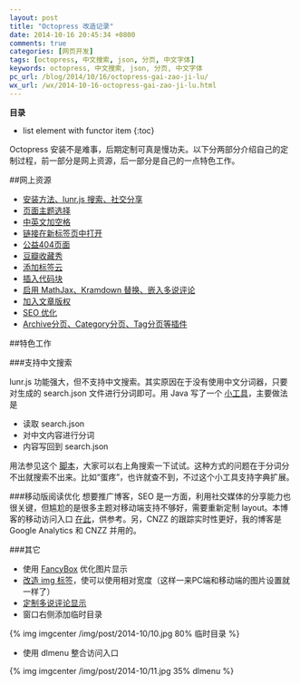 ```yaml
---
layout: post
title: "Octopress 改造记录"
date: 2014-10-16 20:45:34 +0800
comments: true
categories: [网页开发]
tags: [octopress, 中文搜索, json, 分页, 中文字体]
keywords: octopress, 中文搜索, json, 分页, 中文字体
pc_url: /blog/2014/10/16/octopress-gai-zao-ji-lu/
wx_url: /wx/2014-10-16-octopress-gai-zao-ji-lu.html
---
```


__目录__

* list element with functor item
{:toc}

<!-- excerpt start -->

Octopress 安装不是难事，后期定制可真是慢功夫。以下分两部分介绍自己的定制过程，前一部分是网上资源，后一部分是自己的一点特色工作。

##网上资源
- [安装方法、lunr.js 搜索、社交分享](http://wangmuy.github.io/blog/2013/09-01-octopress-setup.html)
- [页面主题选择](https://github.com/imathis/octopress/wiki/3rd-Party-Octopress-Themes)
- [中英文加空格](http://xoyo.name/2012/04/auto-spacing-for-octopress/)
- [链接在新标签页中打开](http://www.blogjava.net/lishunli/archive/2013/01/20/394478.html)
- [公益404页面](http://www.qq.com/404/)
- [豆瓣收藏秀](http://www.douban.com/service/badgemakerjs)
- [添加标签云](http://codemacro.com/2012/07/18/add-tag-to-octopress/)
- [插入代码块](http://octopress.org/docs/blogging/code/)
- [启用 MathJax、Kramdown 替换、嵌入多说评论](http://cn.soulmachine.me/blog/20130402/)
- [加入文章版权](http://codemacro.com/2012/07/26/post-footer-plugin-for-octopress/)
- [SEO 优化](http://blog.csdn.net/lcliliil/article/details/13727927)
- [Archive分页、Category分页、Tag分页等插件](https://github.com/frank19900731/frank19900731.github.io/tree/source/plugins)

<!-- excerpt end -->

##特色工作

###支持中文搜索

lunr.js 功能强大，但不支持中文搜索。其实原因在于没有使用中文分词器，只要对生成的 search.json 文件进行分词即可。用 Java 写了一个 [小工具](https://github.com/frank19900731/lunr-Chinese)，主要做法是

- 读取 search.json
- 对中文内容进行分词
- 内容写回到 search.json

用法参见这个 [脚本](https://github.com/frank19900731/frank19900731.github.io/blob/source/lunr-parse.sh)，大家可以右上角搜索一下试试。这种方式的问题在于分词分不出就搜索不出来。比如“蛋疼”，也许就查不到，不过这个小工具支持字典扩展。

###移动版阅读优化
想要推广博客，SEO 是一方面，利用社交媒体的分享能力也很关键，但尴尬的是很多主题对移动端支持不够好，需要重新定制 layout。本博客的移动访问入口 [在此](http://frank19900731.github.io/wx/archives/)，供参考。另，CNZZ 的跟踪实时性更好，我的博客是 Google Analytics 和 CNZZ 并用的。 

###其它

- 使用 [FancyBox](http://fancyapps.com/fancybox/) 优化图片显示
- [改造 img 标签](https://github.com/frank19900731/frank19900731.github.io/blob/source/plugins/image_tag.rb)，使可以使用相对宽度（这样一来PC端和移动端的图片设置就一样了）
- [定制多说评论显示](http://www.shejidaren.com/use-css3-to-create-a-beautiful-comment-ui.html)
- 窗口右侧添加临时目录

{% img imgcenter /img/post/2014-10/10.jpg 80% 临时目录 %}

- 使用 dlmenu 整合访问入口

{% img imgcenter /img/post/2014-10/11.jpg 35% dlmenu %}
